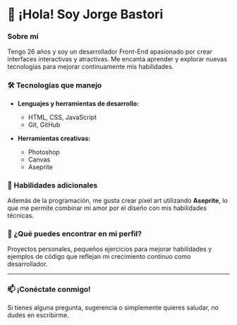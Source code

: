 # 👋 ¡Hola! Soy Jorge Bastori

### Sobre mí
Tengo 26 años y soy un desarrollador Front-End apasionado por crear interfaces interactivas y atractivas. Me encanta aprender y explorar nuevas tecnologías para mejorar continuamente mis habilidades.

### 🛠️ Tecnologías que manejo
- **Lenguajes y herramientas de desarrollo:**
  - HTML, CSS, JavaScript
  - Git, GitHub

- **Herramientas creativas:**
  - Photoshop
  - Canvas
  - Aseprite

### 🎨 Habilidades adicionales
Además de la programación, me gusta crear pixel art utilizando **Aseprite**, lo que me permite combinar mi amor por el diseño con mis habilidades técnicas.

### 🚀 ¿Qué puedes encontrar en mi perfil?
Proyectos personales, pequeños ejercicios para mejorar habilidades y ejemplos de código que reflejan mi crecimiento continuo como desarrollador.

---

### 📫 ¡Conéctate conmigo!
Si tienes alguna pregunta, sugerencia o simplemente quieres saludar, no dudes en escribirme.
